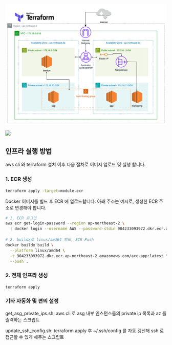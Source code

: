 

![](images/be7fba50.png)

![](images/750544ad.png)



## 인프라 실행 방법

aws cli 와 terraform 설치 이후 다음 절차로 이미지 업로드 및 실행 합니다.

### 1. ECR 생성

```bash
terraform apply -target=module.ecr
```

Docker 이미지를 빌드 후 ECR 에 업로드합니다. 아래 주소는 예시로, 생성한 ECR 주소로 변경해야 합니다.

```bash
# 1. ECR 로그인
aws ecr get-login-password --region ap-northeast-2 \
  | docker login --username AWS --password-stdin 904233093972.dkr.ecr.ap-northeast-2.amazonaws.com

# 2. buildx로 linux/amd64 빌드, ECR Push
docker buildx build \
  --platform linux/amd64 \
  -t 904233093972.dkr.ecr.ap-northeast-2.amazonaws.com/acc-app:latest \
  --push .
```

### 2. 전체 인프라 생성

```bash
terraform apply
```

### 기타 자동화 및 편의 설정

get_asg_private_ips.sh: aws cli 로 asg 내부 인스턴스들의 private ip 목록과 az 를 출력하는 스크립트

update_ssh_config.sh: terraform apply 후 ~/.ssh/config 를 자동 갱신해 ssh <Host> 로 접근할 수 있게 해주는 스크립트

